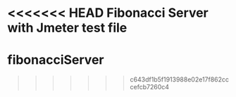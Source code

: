 <<<<<<< HEAD
Fibonacci Server with Jmeter test file
=======
# fibonacciServer
>>>>>>> c643df1b5f1913988e02e17f862cccefcb7260c4
